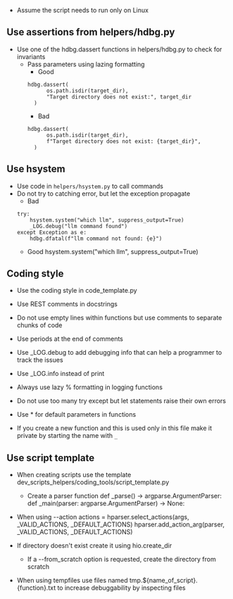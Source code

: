 - Assume the script needs to run only on Linux

## Use assertions from helpers/hdbg.py
- Use one of the hdbg.dassert functions in helpers/hdbg.py to check for
  invariants
  - Pass parameters using lazing formatting
    - Good
    ```
    hdbg.dassert(
          os.path.isdir(target_dir),
          "Target directory does not exist:", target_dir
      )
    ```
    - Bad
    ```
    hdbg.dassert(
          os.path.isdir(target_dir),
          f"Target directory does not exist: {target_dir}",
      )
    ```

## Use hsystem
- Use code in `helpers/hsystem.py` to call commands
- Do not try to catching error, but let the exception propagate
  - Bad
  ```
  try:
      hsystem.system("which llm", suppress_output=True)
      _LOG.debug("llm command found")
  except Exception as e:
      hdbg.dfatal(f"llm command not found: {e}")
  ```
  - Good hsystem.system("which llm", suppress_output=True)

## Coding style
- Use the coding style in code_template.py
- Use REST comments in docstrings
- Do not use empty lines within functions but use comments to separate chunks of
  code
- Use periods at the end of comments

- Use _LOG.debug to add debugging info that can help a programmer to track the
  issues
- Use _LOG.info instead of print
- Always use lazy % formatting in logging functions

- Do not use too many try except but let statements raise their own errors

- Use * for default parameters in functions

- If you create a new function and this is used only in this file make it
  private by starting the name with `_`

## Use script template
- When creating scripts use the template
  dev_scripts_helpers/coding_tools/script_template.py
  - Create a parser function def _parse() -> argparse.ArgumentParser: def
    _main(parser: argparse.ArgumentParser) -> None:

- When using --action
  actions = hparser.select_actions(args, _VALID_ACTIONS, _DEFAULT_ACTIONS)
  hparser.add_action_arg(parser, _VALID_ACTIONS, _DEFAULT_ACTIONS)

- If directory doesn't exist create it using hio.create_dir
  - If a --from_scratch option is requested, create the directory from scratch

- When using tempfiles use files named tmp.${name_of_script}.{function}.txt to
  increase debuggability by inspecting files
